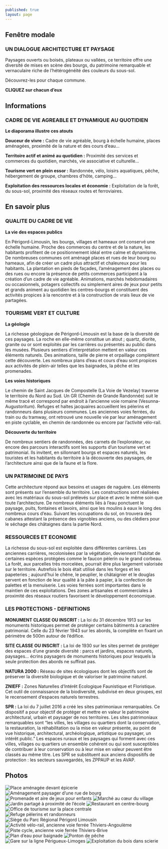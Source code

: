 ```yaml
---
published: true
layout: page
---
```


## Fenêtre modale

### UN DIALOGUE ARCHITECTURE ET PAYSAGE

Paysages ouverts ou boisés, plateaux ou vallées, ce territoire offre une diversité de mises en scène des bourgs, du patrimoine remarquable et vernaculaire riche de l’hétérogénéité des couleurs du sous-sol.

Découvrez-les pour chaque commune.

**CLIQUEZ sur chacun d’eux**

## Informations

### CADRE DE VIE AGREABLE ET DYNAMIQUE AU QUOTIDIEN

**Le diaporama illustre ces atouts**

**Douceur de vivre :**
Cadre de vie agréable, bourg à échelle humaine, places aménagées, proximité de la nature et des cours d’eau…

**Territoire actif et animé au quotidien :**
Proximité des services et commerces du quotidien, marchés, vie associative et culturelle…

**Tourisme vert en plein essor :**
Randonnée, vélo, loisirs aquatiques, pêche, hébergement de groupe, chambres d’hôte, camping…

**Exploitation des ressources locales et économie :**
Exploitation de la forêt, du sous-sol, proximité des réseaux routes et ferroviaires.

## En savoir plus

### QUALITE DU CADRE DE VIE

**La vie des espaces publics**

En Périgord-Limousin, les bourgs, villages et hameaux ont conservé une échelle humaine. Proche des commerces du centre et de la nature, les habitants profitent de ce positionnement idéal entre calme et dynamisme. De nombreuses communes ont aménagé places et rues de leur bourg ou hameaux, afin de créer un cadre plus attractif et chaleureux pour les habitants. La plantation en pieds de façades, l’aménagement des places ou des rues ou encore la présence de petits commerces participent à la création d’un cadre de vie agréable. 
Animations, marchés hebdomadaires ou occasionnels, potagers collectifs ou simplement aires de jeux pour petits et grands animent au quotidien les centres-bourgs et constituent des activités propices à la rencontre et à la construction de vrais lieux de vie partagées.

### TOURISME VERT ET CULTURE

**La géologie**

La richesse géologique de Périgord-Limousin est la base de la diversité de ces paysages. La roche en elle-même constitue un atout ; quartz, diorite, granite ou or sont exploités par les carrières ou présentés au public dans les musées. Plusieurs sentiers d’interprétation mettent en valeur ces éléments naturels. Des animations, taille de pierre et orpaillage complètent cette découverte.
Les nombreux plans d’eau et cours d’eau sont propices aux activités de plein-air telles que les baignades, la pêche et les promenades.

**Les voies historiques**

Le chemin de Saint Jacques de Compostelle (La Voie de Vezelay) traverse le territoire du Nord au Sud. Un GR (Chemin de Grande Randonnée) suit le même tracé et correspond par endroit à l’ancienne voie romaine (Vesunna-Augustoritum). Refuges et haltes jacquaires accueillent les pèlerins et randonneurs dans plusieurs communes.
Les anciennes voies ferrées, du train ou du tramway, ont retrouvé une nouvelle vie par leur aménagement en piste cyclable, en chemin de randonnée ou encore par l’activité vélo-rail.

**Découverte du territoire** 

De nombreux sentiers de randonnées, des carnets de l’explorateur, ou encore des parcours interactifs sont les supports d’un tourisme vert et patrimonial. Ils invitent, en sillonnant bourgs et espaces naturels, les touristes et les habitants du territoire à la découverte des paysages, de l’architecture ainsi que de la faune et la flore.

### UN PATRIMOINE DE PAYS

Cette architecture répond aux besoins et usages de naguère. Les éléments sont présents sur l’ensemble du territoire. Les constructions sont réalisées avec les matériaux du sous-sol prélevés sur place et avec le même soin que toute l’architecture. De nombreux éléments liés à l’eau ponctuent le paysage, puits, fontaines et lavoirs, ainsi que les moulins à eaux le long des nombreux cours d’eau. Suivant les occupations du sol, on trouvera des cabanes attestant la présence des vignobles anciens, ou des clédiers pour le séchage des châtaignes dans la partie Nord.

### RESSOURCES ET ECONOMIE

La richesse du sous-sol est exploitée dans différentes carrières. Les anciennes carrières, recolonisées par la végétation, deviennent l’habitat de certaines espèces protégées comme le faucon pèlerin ou le grand corbeau.
La forêt, aux parcelles très morcelées, pourrait être plus largement valorisée sur le territoire. Autrefois le bois était utilisé dans les forges et les papeteries ; aujourd’hui le chêne, le peuplier, le châtaignier et le douglas servent en fonction de leur qualité à la pâte à papier, à la confection de palettes et la menuiserie.
Les voies ferrées sont importantes dans le maintien de ces exploitations.
Des zones artisanales et commerciales à proximité des réseaux routiers favorisent le développement économique.

### LES PROTECTIONS - DEFINITIONS

**MONUMENT CLASSE OU INSCRIT :** La loi du 31 décembre 1913 sur les monuments historiques permet de protéger certains bâtiments à caractère patrimonial. Celle du 23 février 1943 sur les abords, la complète en fixant un périmètre de 500m autour de l’édifice.

**SITE CLASSE OU INSCRIT :** La loi de 1930 sur les sites permet de protéger des espaces d’une grande diversité : parcs et jardins, espaces naturels, paysages… écrins paysagers de monuments historiques pour lesquels la seule protection des abords ne suffirait pas.

**NATURA 2000 :** Réseau de sites écologiques dont les objectifs sont de préserver la diversité biologique et de valoriser le patrimoine naturel.

**ZNIEFF :** Zones Naturelles d’Intérêt Ecologique Faunistique et Floristique. Cet outil de connaissance de la biodiversité, subdivisé en deux groupes, est le recensement d’espaces naturels terrestres.

**SPR :** La loi du 7 juillet 2016 a créé les sites patrimoniaux remarquables. Ce dispositif a pour objectif de protéger et mettre en valeur le patrimoine architectural, urbain et paysager de nos territoires. Les sites patrimoniaux remarquables sont “les villes, les villages ou quartiers dont la conservation, la restauration, la réhabilitation ou la mise en valeur présente, au point de vue historique, architectural, archéologique, artistique ou paysager, un intérêt public.” Les espaces ruraux et les paysages qui forment avec ces villes, villages ou quartiers un ensemble cohérent ou qui sont susceptibles de contribuer à leur conservation ou à leur mise en valeur peuvent être classés au même titre. Les SPR se substituent aux anciens dispositifs de protection : les secteurs sauvegardés, les ZPPAUP et les AVAP.

## Photos

![Place aménagée devant épicerie]({{site.baseurl}}/data/images/3/atouts/03_ATOUT_01.jpg)
![Aménagement paysager d’une rue de bourg]({{site.baseurl}}/data/images/3/atouts/03_ATOUT_02.jpg)
![Promenade et aire de jeux pour enfants]({{site.baseurl}}/data/images/3/atouts/03_ATOUT_03.jpg)
![Marché au cœur du village]({{site.baseurl}}/data/images/3/atouts/03_ATOUT_04.jpg)
![Jardin partagé à proximité de l’école]({{site.baseurl}}/data/images/3/atouts/03_ATOUT_05.jpg)
![Restaurant en centre-bourg]({{site.baseurl}}/data/images/3/atouts/03_ATOUT_06.jpg)
![Office de tourisme sur la place centrale]({{site.baseurl}}/data/images/3/atouts/03_ATOUT_07.jpg)
![Refuge pèlerins et randonneurs]({{site.baseurl}}/data/images/3/atouts/03_ATOUT_08.jpg)
![Siège du Parc Régional Périgord Limousin]({{site.baseurl}}/data/images/3/atouts/03_ATOUT_09.jpg)
![Activité vélo-rail, ancienne voie ferrée Thiviers-Angoulème]({{site.baseurl}}/data/images/3/atouts/03_ATOUT_10.jpg)
![Piste cycle, ancienne voie ferrée Thiviers-Brive]({{site.baseurl}}/data/images/3/atouts/03_ATOUT_11.jpg)
![Plan d’eau pour baignade]({{site.baseurl}}/data/images/3/atouts/03_ATOUT_12.jpg)
![Ponton de pêche]({{site.baseurl}}/data/images/3/atouts/03_ATOUT_13.jpg)
![Gare sur la ligne Périgueux-Limoges]({{site.baseurl}}/data/images/3/atouts/03_ATOUT_14.jpg)
![Exploitation du bois dans scierie]({{site.baseurl}}/data/images/3/atouts/03_ATOUT_15.jpg)

